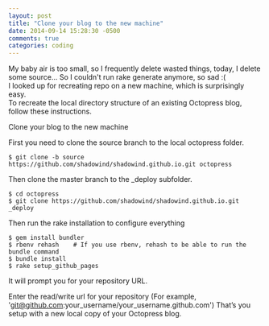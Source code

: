```yaml
---
layout: post
title: "Clone your blog to the new machine"
date: 2014-09-14 15:28:30 -0500
comments: true
categories: coding
---
```

My baby air is too small, so I frequently delete wasted things, today, I delete some source... So I couldn't run rake generate anymore, so sad :(  
I looked up for recreating repo on a new machine, which is surprisingly easy.  
To recreate the local directory structure of an existing Octopress blog, follow these instructions.

Clone your blog to the new machine

First you need to clone the source branch to the local octopress folder.

	$ git clone -b source https://github.com/shadowind/shadowind.github.io.git octopress
Then clone the master branch to the _deploy subfolder.

	$ cd octopress
	$ git clone https://github.com/shadowind/shadowind.github.io.git _deploy 
Then run the rake installation to configure everything

	$ gem install bundler
	$ rbenv rehash    # If you use rbenv, rehash to be able to run the bundle command
	$ bundle install
	$ rake setup_github_pages
It will prompt you for your repository URL.

Enter the read/write url for your repository
(For example, 'git@github.com:your_username/your_username.github.com')
That’s you setup with a new local copy of your Octopress blog.

